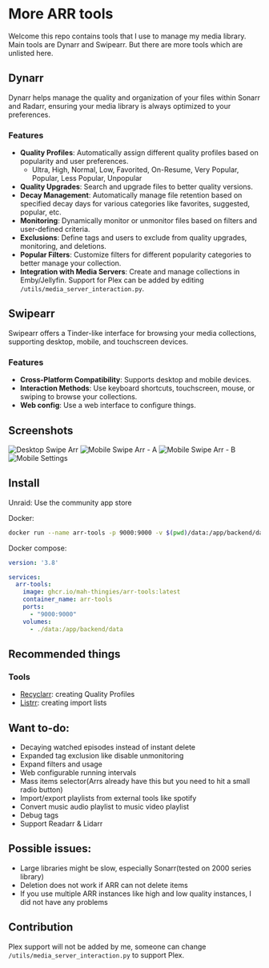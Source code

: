 # More ARR tools
Welcome this repo contains tools that I use to manage my media library. Main tools are Dynarr and Swipearr. But there are more tools which are unlisted here.

## Dynarr
Dynarr helps manage the quality and organization of your files within Sonarr and Radarr, ensuring your media library is always optimized to your preferences.

### Features
- **Quality Profiles**: Automatically assign different quality profiles based on popularity and user preferences.
  - Ultra, High, Normal, Low, Favorited, On-Resume, Very Popular, Popular, Less Popular, Unpopular
- **Quality Upgrades**: Search and upgrade files to better quality versions.
- **Decay Management**: Automatically manage file retention based on specified decay days for various categories like favorites, suggested, popular, etc.
- **Monitoring**: Dynamically monitor or unmonitor files based on filters and user-defined criteria.
- **Exclusions**: Define tags and users to exclude from quality upgrades, monitoring, and deletions.
- **Popular Filters**: Customize filters for different popularity categories to better manage your collection.
- **Integration with Media Servers**: Create and manage collections in Emby/Jellyfin. Support for Plex can be added by editing `/utils/media_server_interaction.py`.

## Swipearr
Swipearr offers a Tinder-like interface for browsing your media collections, supporting desktop, mobile, and touchscreen devices.

### Features
- **Cross-Platform Compatibility**: Supports desktop and mobile devices.
- **Interaction Methods**: Use keyboard shortcuts, touchscreen, mouse, or swiping to browse your collections.
- **Web config**: Use a web interface to configure things.

## Screenshots
![Desktop Swipe Arr](screenshots/desktop_swipearr.png)
![Mobile Swipe Arr - A](screenshots/mobile_swipearr_a.png)
![Mobile Swipe Arr - B](screenshots/mobile_swipearr_b.png)
![Mobile Settings](screenshots/mobile_settings.png)


## Install
Unraid:
Use the community app store

Docker:
```sh
docker run --name arr-tools -p 9000:9000 -v $(pwd)/data:/app/backend/data ghcr.io/mah-thingies/arr-tools:latest
```

Docker compose:
```yml
version: '3.8'

services:
  arr-tools:
    image: ghcr.io/mah-thingies/arr-tools:latest
    container_name: arr-tools
    ports:
      - "9000:9000"
    volumes:
      - ./data:/app/backend/data
```

## Recommended things
### Tools
* [Recyclarr](https://github.com/recyclarr/recyclarr): creating Quality Profiles
* [Listrr](https://listrr.pro/): creating import lists

## Want to-do:
* Decaying watched episodes instead of instant delete
* Expanded tag exclusion like disable unmonitoring
* Expand filters and usage
* Web configurable running intervals
* Mass items selector(Arrs already have this but you need to hit a small radio button)
* Import/export playlists from external tools like spotify
* Convert music audio playlist to music video playlist
* Debug tags
* Support Readarr & Lidarr

## Possible issues:
* Large libraries might be slow, especially Sonarr(tested on 2000 series library)
* Deletion does not work if ARR can not delete items
* If you use multiple ARR instances like high and low quality instances, I did not have any problems

## Contribution
Plex support will not be added by me, someone can change `/utils/media_server_interaction.py` to support Plex.

